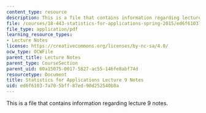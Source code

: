 ```yaml
---
content_type: resource
description: This is a file that contains information regarding lecture 9 notes.
file: /courses/18-443-statistics-for-applications-spring-2015/ed6f61037a705bff87ed90d252540b0a_MIT18_443S15_LEC9.pdf
file_type: application/pdf
learning_resource_types:
- Lecture Notes
license: https://creativecommons.org/licenses/by-nc-sa/4.0/
ocw_type: OCWFile
parent_title: Lecture Notes
parent_type: CourseSection
parent_uid: 60a15075-0017-5827-ac55-146fe8abf74d
resourcetype: Document
title: Statistics for Applications Lecture 9 Notes
uid: ed6f6103-7a70-5bff-87ed-90d252540b0a
---
```

This is a file that contains information regarding lecture 9 notes.